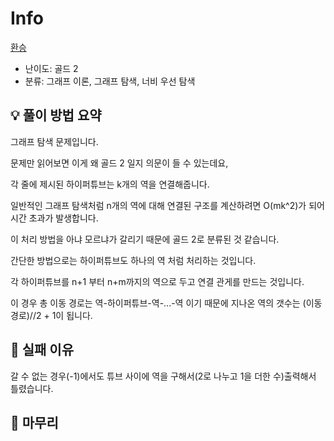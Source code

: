 # Info
[환승](https://boj.kr/5214)

- 난이도: 골드 2
- 분류: 그래프 이론, 그래프 탐색, 너비 우선 탐색

## 💡 풀이 방법 요약

그래프 탐색 문제입니다.

문제만 읽어보면 이게 왜 골드 2 일지 의문이 들 수 있는데요,

각 줄에 제시된 하이퍼튜브는 k개의 역을 연결해줍니다.

일반적인 그래프 탐색처럼 n개의 역에 대해 연결된 구조를 계산하려면 O(mk^2)가 되어 시간 초과가 발생합니다.

이 처리 방법을 아냐 모르냐가 갈리기 때문에 골드 2로 분류된 것 같습니다.

간단한 방법으로는 하이퍼튜브도 하나의 역 처럼 처리하는 것입니다.

각 하이퍼튜브를 n+1 부터 n+m까지의 역으로 두고 연결 관게를 만드는 것입니다.

이 경우 총 이동 경로는 역-하이퍼튜브-역-...-역 이기 때문에 지나온 역의 갯수는 (이동 경로)//2 + 1이 됩니다.

## 👀 실패 이유

갈 수 없는 경우(-1)에서도 튜브 사이에 역을 구해서(2로 나누고 1을 더한 수)출력해서 틀렸습니다.

## 🙂 마무리
